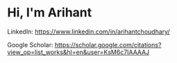 # Hi, I'm Arihant

LinkedIn: [https://www.linkedin.com/in/arihantchoudhary/ ](url)

Google Scholar: [https://scholar.google.com/citations?view_op=list_works&hl=en&user=KsM6c7IAAAAJ ](url)
